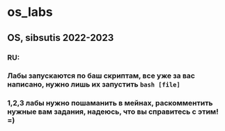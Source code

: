 # os_labs
## OS, sibsutis 2022-2023

### RU: 
### Лабы запускаются по баш скриптам, все уже за вас написано, нужно лишь их запустить ```bash [file]```
### 1,2,3 лабы нужно пошаманить в мейнах, раскомментить нужные вам задания, надеюсь, что вы справитесь с этим! =)
